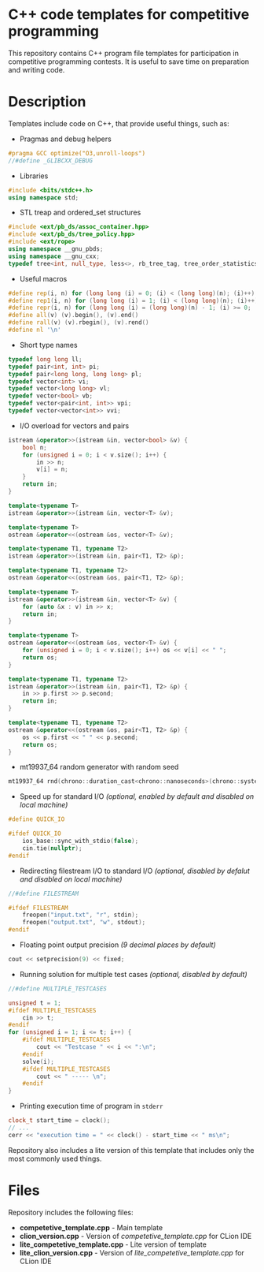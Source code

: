 # C++ code templates for competitive programming
This repository contains C++ program file templates for participation in competitive programming contests. It is useful to save time on preparation and writing code.

# Description
Templates include code on C++, that provide useful things, such as:
 - Pragmas and debug helpers
 ```cpp
 #pragma GCC optimize("O3,unroll-loops")
//#define _GLIBCXX_DEBUG
```
 - Libraries
```cpp
#include <bits/stdc++.h>
using namespace std;
```
 - STL treap and ordered_set structures
 ```cpp
#include <ext/pb_ds/assoc_container.hpp>
#include <ext/pb_ds/tree_policy.hpp>
#include <ext/rope>
using namespace __gnu_pbds;
using namespace __gnu_cxx;
typedef tree<int, null_type, less<>, rb_tree_tag, tree_order_statistics_node_update> ordered_set;
```
 - Useful macros
```cpp
#define rep(i, n) for (long long (i) = 0; (i) < (long long)(n); (i)++)
#define rep1(i, n) for (long long (i) = 1; (i) < (long long)(n); (i)++)
#define repr(i, n) for (long long (i) = (long long)(n) - 1; (i) >= 0; (i)--)
#define all(v) (v).begin(), (v).end()
#define rall(v) (v).rbegin(), (v).rend()
#define nl '\n'
```
- Short type names
```cpp
typedef long long ll;
typedef pair<int, int> pi;
typedef pair<long long, long long> pl;
typedef vector<int> vi;
typedef vector<long long> vl;
typedef vector<bool> vb;
typedef vector<pair<int, int>> vpi;
typedef vector<vector<int>> vvi;
```
 - I/O overload for vectors and pairs
```cpp
istream &operator>>(istream &in, vector<bool> &v) {
    bool n;
    for (unsigned i = 0; i < v.size(); i++) {
        in >> n;
        v[i] = n;
    }
    return in;
}

template<typename T>
istream &operator>>(istream &in, vector<T> &v);

template<typename T>
ostream &operator<<(ostream &os, vector<T> &v);

template<typename T1, typename T2>
istream &operator>>(istream &in, pair<T1, T2> &p);

template<typename T1, typename T2>
ostream &operator<<(ostream &os, pair<T1, T2> &p);

template<typename T>
istream &operator>>(istream &in, vector<T> &v) {
    for (auto &x : v) in >> x;
    return in;
}

template<typename T>
ostream &operator<<(ostream &os, vector<T> &v) {
    for (unsigned i = 0; i < v.size(); i++) os << v[i] << " ";
    return os;
}

template<typename T1, typename T2>
istream &operator>>(istream &in, pair<T1, T2> &p) {
    in >> p.first >> p.second;
    return in;
}

template<typename T1, typename T2>
ostream &operator<<(ostream &os, pair<T1, T2> &p) {
    os << p.first << " " << p.second;
    return os;
}
```
 - mt19937_64 random generator with random seed
```cpp
mt19937_64 rnd(chrono::duration_cast<chrono::nanoseconds>(chrono::system_clock::now().time_since_epoch()).count());
```
 - Speed up for standard I/O *(optional, enabled by default and disabled on local machine)*
```cpp
#define QUICK_IO

#ifdef QUICK_IO
    ios_base::sync_with_stdio(false);
    cin.tie(nullptr);
#endif
```
 - Redirecting filestream I/O to standard I/O *(optional, disabled by defalut and disabled on local machine)*
```cpp
//#define FILESTREAM

#ifdef FILESTREAM
    freopen("input.txt", "r", stdin);
    freopen("output.txt", "w", stdout);
#endif
```
 - Floating point output precision *(9 decimal places by default)*
```cpp
cout << setprecision(9) << fixed;
```
 - Running solution for multiple test cases *(optional, disabled by default)*
```cpp
//#define MULTIPLE_TESTCASES

unsigned t = 1;
#ifdef MULTIPLE_TESTCASES
    cin >> t;
#endif
for (unsigned i = 1; i <= t; i++) {
    #ifdef MULTIPLE_TESTCASES
        cout << "Testcase " << i << ":\n";
    #endif
    solve(i);
    #ifdef MULTIPLE_TESTCASES
        cout << " ----- \n";
    #endif
}
```
 - Printing execution time of program in `stderr`
```cpp
clock_t start_time = clock();
// ...
cerr << "execution time = " << clock() - start_time << " ms\n";
```

Repository also includes a lite version of this template that includes only the most commonly used things.

# Files
Repository includes the following files:
 - **competetive_template.cpp** - Main template
 - **clion_version.cpp** - Version of *competetive_template.cpp* for CLion IDE
 - **lite_competetive_template.cpp** - Lite version of template
 - **lite_clion_version.cpp** - Version of *lite_competetive_template.cpp* for CLion IDE

